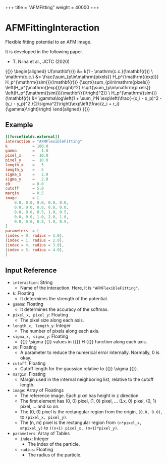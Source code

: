 +++
title = "AFMFitting"
weight = 40000
+++

# AFMFittingInteraction

Flexible fitting potential to an AFM image.

It is developed in the following paper.

- T. Niina et al., JCTC (2020)

{{<katex display>}}
\begin{aligned}
U(\mathbf{r}) &= k(1 - \mathrm{c.c.}(\mathbf{r})) \\
\mathrm{c.c.} &= \frac{\sum_{p\in\mathrm{pixels}} H_p^{\mathrm{(exp)}} H_p^{\mathrm{(sim)}}(\mathbf{r})}
                     {\sqrt{\sum_{p\in\mathrm{pixels}} \left(H_p^{\mathrm{(exp)}}\right)^2}
                      \sqrt{\sum_{p\in\mathrm{pixels}} \left(H_p^{\mathrm{(sim)}}(\mathbf{r})\right)^2}} \\
H_p^{\mathrm{(sim)}}(\mathbf{r}) &= \gamma\log\left(1 + \sum_i^N \exp\left(\frac{-(x_i - x_p)^2 - (y_i - y_p)^2 }{2\sigma^2}\right)\exp\left(\frac{z_i + r_i}{\gamma}\right)\right)
\end{aligned}
{{</katex>}}

## Example

```toml
[[forcefields.external]]
interaction = "AFMFlexibleFitting"
k           = 100.0
gamma       =   1.0
pixel_x     =  10.0
pixel_y     =  10.0
length_x    =   5
length_y    =   5
sigma_x     =   2.0
sigma_y     =   2.0
z0          = 0.0
cutoff      = 5.0
margin      = 0.5
image       = [
    0.0, 0.0, 0.0, 0.0, 0.0,
    0.0, 0.0, 0.0, 0.0, 0.0,
    0.0, 0.0, 0.5, 1.0, 0.5,
    0.0, 0.0, 1.0, 2.0, 1.0,
    0.0, 0.0, 0.5, 1.0, 0.5,
]
parameters  = [
{index = 0, radius = 1.0},
{index = 1, radius = 2.0},
{index = 4, radius = 3.0},
{index = 5, radius = 4.0},
]
```

## Input Reference

- `interaction`: String
  - Name of the interaction. Here, it is `"AFMFlexibleFitting"`.
- `k`: Floating
  - It determines the strength of the potential.
- `gamma`: Floating
  - It determines the accuracy of the softmax.
- `pixel_x, pixel_y`: Floating
  - The pixel size along each axis.
- `length_x, length_y`: Integer
  - The number of pixels along each axis.
- `sigma_x, sigma_y`: Floating
  - {{<katex>}} \sigma {{</katex>}} values in {{<katex>}} H {{</katex>}} function along each axis.
- `z0`: Floating
  - A parameter to reduce the numerical error internally. Normally, 0 is okay.
- `cutoff`: Floating
  - Cutoff length for the gaussian relative to {{<katex>}} \sigma {{</katex>}}.
- `margin`: Floating
  - Margin used in the internal neighboring list, relative to the cutoff length.
- `image`: Array of Floatings
  - The reference image. Each pixel has height in z direction.
  - The first element has (0, 0) pixel, (1, 0) pixel, ... (Lx, 0) pixel, (0, 1) pixel, ... and so on.
  - The (0, 0) pixel is the rectangular region from the origin, `(0.0, 0.0)`, to `(pixel_x, pixel_y)`.
  - The (n, m) pixel is the rectangular region from `(n*pixel_x, m*pixel_y)` to `((n+1) pixel_x, (m+1)*pixel_y)`.
- `parameters`: Array of Tables
  - `index`: Integer
    - The index of the particle.
  - `radius`: Floating
    - The radius of the particle.
